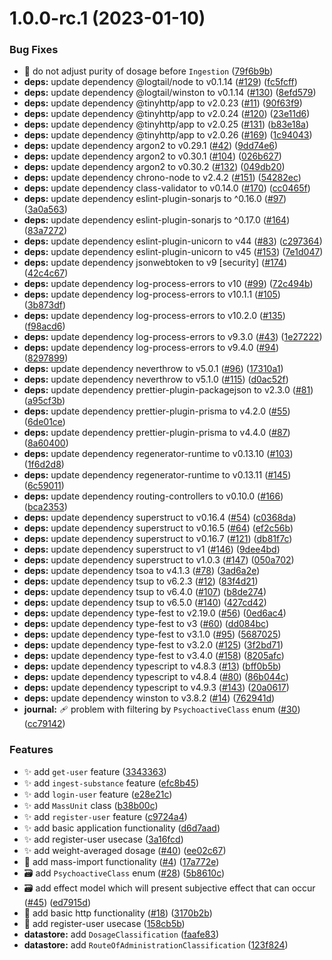 # 1.0.0-rc.1 (2023-01-10)


### Bug Fixes

* :bug: do not adjust purity of dosage before `Ingestion` ([79f6b9b](https://github.com/keinsell/neuronek/commit/79f6b9ba1b7d61ffc2685266219a51e8064b99a0))
* **deps:** update dependency @logtail/node to v0.1.14 ([#129](https://github.com/keinsell/neuronek/issues/129)) ([fc5fcff](https://github.com/keinsell/neuronek/commit/fc5fcff91e3796487c7f7e2636304cd285679759))
* **deps:** update dependency @logtail/winston to v0.1.14 ([#130](https://github.com/keinsell/neuronek/issues/130)) ([8efd579](https://github.com/keinsell/neuronek/commit/8efd5799700e53ffa14cd12995943c13c6a73a7a))
* **deps:** update dependency @tinyhttp/app to v2.0.23 ([#11](https://github.com/keinsell/neuronek/issues/11)) ([90f63f9](https://github.com/keinsell/neuronek/commit/90f63f97f3482c6a2080fa774a222197c31f8287))
* **deps:** update dependency @tinyhttp/app to v2.0.24 ([#120](https://github.com/keinsell/neuronek/issues/120)) ([23e11d6](https://github.com/keinsell/neuronek/commit/23e11d6d98a3351fb3d045e36ba0786b638d28d9))
* **deps:** update dependency @tinyhttp/app to v2.0.25 ([#131](https://github.com/keinsell/neuronek/issues/131)) ([b83e18a](https://github.com/keinsell/neuronek/commit/b83e18aee46220a444f040c3333f2abca12ab21d))
* **deps:** update dependency @tinyhttp/app to v2.0.26 ([#169](https://github.com/keinsell/neuronek/issues/169)) ([1c94043](https://github.com/keinsell/neuronek/commit/1c94043e1f7d2a7dc00b49e3b51a97330ff20d12))
* **deps:** update dependency argon2 to v0.29.1 ([#42](https://github.com/keinsell/neuronek/issues/42)) ([9dd74e6](https://github.com/keinsell/neuronek/commit/9dd74e668d2c2f766390f74f77f40c98eff7938d))
* **deps:** update dependency argon2 to v0.30.1 ([#104](https://github.com/keinsell/neuronek/issues/104)) ([026b627](https://github.com/keinsell/neuronek/commit/026b6270b9167f1eb28ca8ed65fcb8460538b34b))
* **deps:** update dependency argon2 to v0.30.2 ([#132](https://github.com/keinsell/neuronek/issues/132)) ([049db20](https://github.com/keinsell/neuronek/commit/049db20b91a87969225df67587003375894455f7))
* **deps:** update dependency chrono-node to v2.4.2 ([#151](https://github.com/keinsell/neuronek/issues/151)) ([54282ec](https://github.com/keinsell/neuronek/commit/54282ec5a7531db30291b7bf15b0bfa7095e8cb7))
* **deps:** update dependency class-validator to v0.14.0 ([#170](https://github.com/keinsell/neuronek/issues/170)) ([cc0465f](https://github.com/keinsell/neuronek/commit/cc0465fd550ca69d00aa671ddd769ffc29982dd4))
* **deps:** update dependency eslint-plugin-sonarjs to ^0.16.0 ([#97](https://github.com/keinsell/neuronek/issues/97)) ([3a0a563](https://github.com/keinsell/neuronek/commit/3a0a5634a788ed0d62c258c50e2d7ced1d756bcb))
* **deps:** update dependency eslint-plugin-sonarjs to ^0.17.0 ([#164](https://github.com/keinsell/neuronek/issues/164)) ([83a7272](https://github.com/keinsell/neuronek/commit/83a7272bc9e8779baa20ead45a43b37ee314a142))
* **deps:** update dependency eslint-plugin-unicorn to v44 ([#83](https://github.com/keinsell/neuronek/issues/83)) ([c297364](https://github.com/keinsell/neuronek/commit/c297364a76311e853fdd1f95d7395330f0b43eb3))
* **deps:** update dependency eslint-plugin-unicorn to v45 ([#153](https://github.com/keinsell/neuronek/issues/153)) ([7e1d047](https://github.com/keinsell/neuronek/commit/7e1d0470e45c127926ea1360db59eeb437874c8c))
* **deps:** update dependency jsonwebtoken to v9 [security] ([#174](https://github.com/keinsell/neuronek/issues/174)) ([42c4c67](https://github.com/keinsell/neuronek/commit/42c4c673b1636eb848e306d66220fb47aa2f5b16))
* **deps:** update dependency log-process-errors to v10 ([#99](https://github.com/keinsell/neuronek/issues/99)) ([72c494b](https://github.com/keinsell/neuronek/commit/72c494b6ece4095138a6a224956499950a52f620))
* **deps:** update dependency log-process-errors to v10.1.1 ([#105](https://github.com/keinsell/neuronek/issues/105)) ([3b873df](https://github.com/keinsell/neuronek/commit/3b873df9aa8267a0311d1babd62235dc95367873))
* **deps:** update dependency log-process-errors to v10.2.0 ([#135](https://github.com/keinsell/neuronek/issues/135)) ([f98acd6](https://github.com/keinsell/neuronek/commit/f98acd664e9b70a1393f9cf5cfd97e6b07bebd05))
* **deps:** update dependency log-process-errors to v9.3.0 ([#43](https://github.com/keinsell/neuronek/issues/43)) ([1e27222](https://github.com/keinsell/neuronek/commit/1e27222d5ce347cd603d3193f2854cda38c9da23))
* **deps:** update dependency log-process-errors to v9.4.0 ([#94](https://github.com/keinsell/neuronek/issues/94)) ([8297899](https://github.com/keinsell/neuronek/commit/8297899d4ff57f7e104ac9b527567c51e3184e62))
* **deps:** update dependency neverthrow to v5.0.1 ([#96](https://github.com/keinsell/neuronek/issues/96)) ([17310a1](https://github.com/keinsell/neuronek/commit/17310a14f604c78e0bad06131a1e40cab57853a1))
* **deps:** update dependency neverthrow to v5.1.0 ([#115](https://github.com/keinsell/neuronek/issues/115)) ([d0ac52f](https://github.com/keinsell/neuronek/commit/d0ac52f3b778a7fbb78b1a9f90e6429b3133aed7))
* **deps:** update dependency prettier-plugin-packagejson to v2.3.0 ([#81](https://github.com/keinsell/neuronek/issues/81)) ([a95cf3b](https://github.com/keinsell/neuronek/commit/a95cf3b9976fa0f39f984e3e41f37ea103f608d6))
* **deps:** update dependency prettier-plugin-prisma to v4.2.0 ([#55](https://github.com/keinsell/neuronek/issues/55)) ([6de01ce](https://github.com/keinsell/neuronek/commit/6de01cee50086ced279bdf91533f7c517a06ad4d))
* **deps:** update dependency prettier-plugin-prisma to v4.4.0 ([#87](https://github.com/keinsell/neuronek/issues/87)) ([8a60400](https://github.com/keinsell/neuronek/commit/8a60400102d494176327a2d1e0ea73e66e242e92))
* **deps:** update dependency regenerator-runtime to v0.13.10 ([#103](https://github.com/keinsell/neuronek/issues/103)) ([1f6d2d8](https://github.com/keinsell/neuronek/commit/1f6d2d8d406bc3f11a32f44957871e089331b61b))
* **deps:** update dependency regenerator-runtime to v0.13.11 ([#145](https://github.com/keinsell/neuronek/issues/145)) ([6c59011](https://github.com/keinsell/neuronek/commit/6c59011fe2b330275253ade66d248707f83b5ba8))
* **deps:** update dependency routing-controllers to v0.10.0 ([#166](https://github.com/keinsell/neuronek/issues/166)) ([bca2353](https://github.com/keinsell/neuronek/commit/bca2353811a01f26b259c6b7c7a4d0ee1532b953))
* **deps:** update dependency superstruct to v0.16.4 ([#54](https://github.com/keinsell/neuronek/issues/54)) ([c0368da](https://github.com/keinsell/neuronek/commit/c0368dada1f9ab72590dd9e474602dd4cb1adb72))
* **deps:** update dependency superstruct to v0.16.5 ([#64](https://github.com/keinsell/neuronek/issues/64)) ([ef2c56b](https://github.com/keinsell/neuronek/commit/ef2c56b6969b40660100222fc94a7542f775d97d))
* **deps:** update dependency superstruct to v0.16.7 ([#121](https://github.com/keinsell/neuronek/issues/121)) ([db81f7c](https://github.com/keinsell/neuronek/commit/db81f7c84632e76d4d3005509914e5725b280c4d))
* **deps:** update dependency superstruct to v1 ([#146](https://github.com/keinsell/neuronek/issues/146)) ([9dee4bd](https://github.com/keinsell/neuronek/commit/9dee4bd2201683186373ddfa5747e62e5514e563))
* **deps:** update dependency superstruct to v1.0.3 ([#147](https://github.com/keinsell/neuronek/issues/147)) ([050a702](https://github.com/keinsell/neuronek/commit/050a702c5532d52e3ea000745cfabd1e5630a886))
* **deps:** update dependency tsoa to v4.1.3 ([#78](https://github.com/keinsell/neuronek/issues/78)) ([3ad6a2e](https://github.com/keinsell/neuronek/commit/3ad6a2efa8b3c0be47ff03111c65bb4b108e4226))
* **deps:** update dependency tsup to v6.2.3 ([#12](https://github.com/keinsell/neuronek/issues/12)) ([83f4d21](https://github.com/keinsell/neuronek/commit/83f4d21ef4fec371df05645b93e39a0a3474c4f3))
* **deps:** update dependency tsup to v6.4.0 ([#107](https://github.com/keinsell/neuronek/issues/107)) ([b8de274](https://github.com/keinsell/neuronek/commit/b8de2743b56f7d1c21b447646db996eee9ed7cc0))
* **deps:** update dependency tsup to v6.5.0 ([#140](https://github.com/keinsell/neuronek/issues/140)) ([427cd42](https://github.com/keinsell/neuronek/commit/427cd42247307f348c12903fedc56d1c5e3e47a0))
* **deps:** update dependency type-fest to v2.19.0 ([#56](https://github.com/keinsell/neuronek/issues/56)) ([0ed6ac4](https://github.com/keinsell/neuronek/commit/0ed6ac43a85d280f1fbc6bad21fcec6e5b67f1a3))
* **deps:** update dependency type-fest to v3 ([#60](https://github.com/keinsell/neuronek/issues/60)) ([dd084bc](https://github.com/keinsell/neuronek/commit/dd084bccd5019a5eff4a3baf9d8b572c97b7e8a5))
* **deps:** update dependency type-fest to v3.1.0 ([#95](https://github.com/keinsell/neuronek/issues/95)) ([5687025](https://github.com/keinsell/neuronek/commit/56870251a206b7cced87a0a98b9830b8997cf360))
* **deps:** update dependency type-fest to v3.2.0 ([#125](https://github.com/keinsell/neuronek/issues/125)) ([3f2bd71](https://github.com/keinsell/neuronek/commit/3f2bd71b66b514051eb5ef0dc14cc6cf0b10f15a))
* **deps:** update dependency type-fest to v3.4.0 ([#158](https://github.com/keinsell/neuronek/issues/158)) ([8205afc](https://github.com/keinsell/neuronek/commit/8205afc5c4bfb7b224d7cc08193b14cee358f2fb))
* **deps:** update dependency typescript to v4.8.3 ([#13](https://github.com/keinsell/neuronek/issues/13)) ([bff0b5b](https://github.com/keinsell/neuronek/commit/bff0b5be9b44396688ae71fe274f0e278940a14f))
* **deps:** update dependency typescript to v4.8.4 ([#80](https://github.com/keinsell/neuronek/issues/80)) ([86b044c](https://github.com/keinsell/neuronek/commit/86b044c3d2ed1cb37f4198425f559776eb33b69d))
* **deps:** update dependency typescript to v4.9.3 ([#143](https://github.com/keinsell/neuronek/issues/143)) ([20a0617](https://github.com/keinsell/neuronek/commit/20a0617b23d014031fd801dde3d4f7f52a8e888d))
* **deps:** update dependency winston to v3.8.2 ([#14](https://github.com/keinsell/neuronek/issues/14)) ([762941d](https://github.com/keinsell/neuronek/commit/762941d17d4eb85ccc7923e25294a0d2ee70e7fd))
* **journal:** 🩹 problem with filtering by `PsychoactiveClass` enum ([#30](https://github.com/keinsell/neuronek/issues/30)) ([cc79142](https://github.com/keinsell/neuronek/commit/cc7914214667d5d19032ccd2c7583210cad8a483))


### Features

* :sparkles: add `get-user` feature ([3343363](https://github.com/keinsell/neuronek/commit/33433637b5f61d6d85ce147934d224155f945c6e))
* :sparkles: add `ingest-substance` feature ([efc8b45](https://github.com/keinsell/neuronek/commit/efc8b451f2f4d21768ccb3a6b1e15b3547a22f1d))
* :sparkles: add `login-user` feature ([e28e21c](https://github.com/keinsell/neuronek/commit/e28e21c7b2851c531955aff86a9047ef0ac76fa2))
* :sparkles: add `MassUnit` class ([b38b00c](https://github.com/keinsell/neuronek/commit/b38b00cdb8b8cd9c4717383b47787ad21bf6c586))
* :sparkles: add `register-user` feature ([c9724a4](https://github.com/keinsell/neuronek/commit/c9724a4f75ea41c6b2df30fead3818770d50d481))
* ✨ add basic application functionality ([d6d7aad](https://github.com/keinsell/neuronek/commit/d6d7aad21a7919fd2785dbe73558c37b21f79e97))
* ✨ add register-user usecase ([3a16fcd](https://github.com/keinsell/neuronek/commit/3a16fcdfd7267111083423877b165cc79c604067))
* ✨ add weight-averaged dosage ([#40](https://github.com/keinsell/neuronek/issues/40)) ([ee02c67](https://github.com/keinsell/neuronek/commit/ee02c67a6d0c62797d1b7d765ffa791239a649bc))
* 💩 add mass-import functionality ([#4](https://github.com/keinsell/neuronek/issues/4)) ([17a772e](https://github.com/keinsell/neuronek/commit/17a772ed917a6912d7b81b48ef4248745ab57e71))
* 🗃️ add `PsychoactiveClass` enum ([#28](https://github.com/keinsell/neuronek/issues/28)) ([5b8610c](https://github.com/keinsell/neuronek/commit/5b8610cf7214a5cf73e9a2626db568334dda5e0f))
* 🗃️ add effect model which will present subjective effect that can occur ([#45](https://github.com/keinsell/neuronek/issues/45)) ([ed7915d](https://github.com/keinsell/neuronek/commit/ed7915d7da290b89f1a2caee395b439020fa6ff7))
* 🚧 add basic http functionality ([#18](https://github.com/keinsell/neuronek/issues/18)) ([3170b2b](https://github.com/keinsell/neuronek/commit/3170b2b214e88f9c2909a7f56ad5ecc26ca94da0))
* 🚧 add register-user usecase ([158cb5b](https://github.com/keinsell/neuronek/commit/158cb5b7fa6a7fb0d21def6643ea1febdcb5b83a))
* **datastore:** add `DosageClassification` ([faafe83](https://github.com/keinsell/neuronek/commit/faafe834978b571a48609bc69258a4e8d6e3f93e))
* **datastore:** add `RouteOfAdministrationClassification` ([123f824](https://github.com/keinsell/neuronek/commit/123f824a81382c826e5b6525092ffd0b99cfb4d8))

